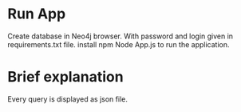# Run App
Create database in Neo4j browser.
With password and login given in requirements.txt file.
install npm
Node App.js to run  the application.
# Brief explanation
Every query is displayed as json file.
